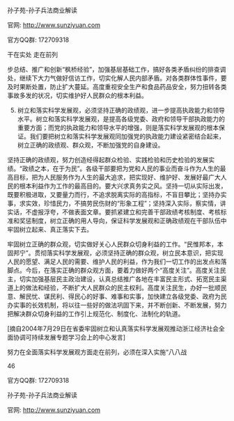 孙子苑-孙子兵法商业解读

官网: http://www.sunziyuan.com

官方QQ群: 172709318

干在实处 走在前列

步总结、推广和创新“枫桥经验”，加强基层基础工作，搞好各类矛盾纠纷的排查调处，继续下大力气做好信访工作，切实化解人民内部矛盾。对各类群体性事件，要及时果断处置，防止扩大蔓延。高度重视安全生产和食品药品安全，努力扭转各类事故多发的状况，切实维护好人民群众的根本利益。

5. 树立和落实科学发展观，必须坚持正确的政绩观，进一步提高执政能力和领导水平。树立和落实科学发展观，是提高各级党委、政府和领导干部执政能力的重要方面；而党的执政能力和领导水平的增强，则是落实科学发展观的根本保证。我们要把树立和落实科学发展观同加强党的执政能力建设紧密结合起来，树立正确的政绩观、群众观，不断加强党的自身建设。

坚持正确的政绩观，努力创造经得起群众检验、实践检验和历史检验的发展实绩。“政绩之本，在于为民”。各级干部要把为党和人民的事业而奋斗作为人生的最高目标，把为人民服务作为人生的最大追求，把实现好、维护好、发展好最广大人民的根本利益作为工作的最高目的。要大兴求真务实之风。坚持一切从实际出发，既要积极进取，又要量力而行，不追求脱离实际的高指标，不盲目攀比；坚持办实事，求实效，珍惜民力，不搞劳民伤财的“形象工程”；坚持深入实际，察实情，讲实话，不虚报浮夸，不做表面文章。要抓紧建立和完善干部政绩考核制度、考核标准和奖惩制度，树立正确的用人导向，保证科学发展观和正确政绩观在干部队伍中牢固树立起来、真正落实下去。

牢固树立正确的群众观，切实做好关心人民群众切身利益的工作。“民惟邦本，本固邦宁”。贯彻落实科学发展观，必须坚持正确的群众观，树立民本意识，把实现人民的愿望、满足人民的需要、维护人民的利益，作为我们一切工作的出发点和落脚点。今后，在落实正确的群众观方面，要着力做好两个“高度关注”。高度关注民主，切实加强基层民主政治建设，认真总结推广各地在丰富民主形式、拓宽民主渠道上的做法和经验，不断扩大人民群众的民主权利。高度关注民生，办好一批顺民意、解民忧、谋民利、得民心的好事、难事和实事，加快建立各级党委、政府为民办实事的长效机制，将以往一些好的做法巩固下来，并不断创新、不断发展，努力把解决群众切身利益的工作引上规范化、制度化、法制化的轨道。

[摘自2004年7月29日在省委牢固树立和认真落实科学发展观推动浙江经济社会全面协调可持续发展专题学习会上的中心发言]

努力在全面落实科学发展观方面走在前列，必须在深入实施“八八战

46

官方QQ群: 172709318

孙子苑-孙子兵法商业解读

官网: http://www.sunziyuan.com